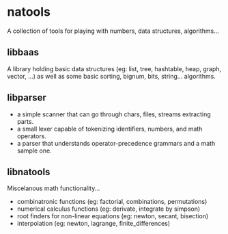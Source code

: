 # natools

A collection of tools for playing with numbers, data structures, algorithms...

## libbaas
A library holding basic data structures (eg: list, tree, hashtable, heap, graph,
vector, ...) as well as some basic sorting, bignum, bits, string...  algorithms.

## libparser
* a simple scanner that can go through chars, files, streams extracting parts.
* a small lexer capable of tokenizing identifiers, numbers, and math operators.
* a parser that understands operator-precedence grammars and a math sample one.

## libnatools
Miscelanous math functionality...
* combinatronic functions (eg: factorial, combinations, permutations)
* numerical calculus functions (eg: derivate, integrate by simpson)
* root finders for non-linear equations (eg: newton, secant, bisection)
* interpolation (eg: newton, lagrange, finite_differences)
